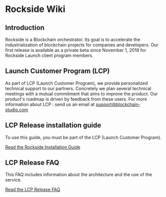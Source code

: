 # Rockside Wiki

## Introduction
Rockside is a Blockchain orchestrator. Its goal is to accelerate the industrialization of blockchain projects for companies and developers. Our first release is available as a private beta since November 1, 2018 for Rockside Launch client program members.

## Launch Customer Program (LCP)

As part of LCP (Launch Customer Program), we provide personalized technical support to our partners. Concretely we plan several technical meetings with a mutual commitment that aims to improve the product. Our product's roadmap is driven by feedback from these users. For more information about LCP : send us an email at support@blockchain-studio.com

## LCP Release installation guide
To use this guide, you must be part of the LCP (Launch Customer Program).

[Read the Rockside Installation Guide](https://github.com/blockchain-studio/rockside/wiki/How-to-install-Rockside-on-Linux-or-OS-X-(LCP-Release))


## LCP Release FAQ
This FAQ includes information about the architecture and the use of the service.

[Read the LCP Release FAQ](https://github.com/blockchain-studio/rockside/wiki/Rockside-FAQ-(LCP-Release))
